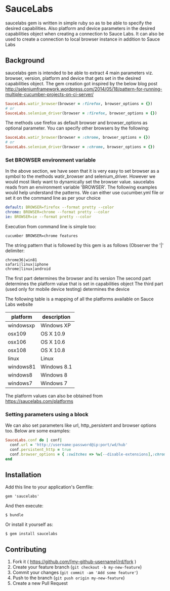 # SauceLabs

saucelabs gem is written in simple ruby so as to be able to specify the desired capabilities.
Also platform and device parameters in the desired capabilities object when creating a connection to
Sauce Labs. It can also be used to create a connection to local browser instance in addition to Sauce Labs

## Background

saucelabs gem is intended to be able to extract 4 main parameters viz. browser, version, platform and device
that gets set in the desired capabilities object. The gem creation got inspired by the below blog post
http://seleniumframework.wordpress.com/2014/05/18/pattern-for-running-multiple-cucumber-projects-on-ci-server/

````ruby
SauceLabs.watir_browser(browser = :firefox, browser_options = {})
# or
SauceLabs.selenium_driver(browser = :firefox, browser_options = {})
````
The methods use firefox as default browser and browser_options as optional parameter. You can specify other browsers
by the following:
````ruby
SauceLabs.watir_browser(browser = :chrome, browser_options = {})
# or
SauceLabs.selenium_driver(browser = :chrome, browser_options = {})
````



### Set BROWSER environment variable

In the above section, we have seen that it is very easy to set browser as a symbol
to the methods watir_browser and selenium_driver. However we would most likely want to dynamically set
the browser value. saucelabs reads from an environment variable 'BROWSER'. The following examples would help
understand the patterns. We can either use cucumber.yml file or set it on the command line as per your choice

````yml
default: BROWSER=firefox --format pretty --color
chrome: BROWSER=chrome --format pretty --color
ie: BROWSER=ie --format pretty --color
````

Execution from command line is simple too:

````
cucumber BROWSER=chrome features
````

The string pattern that is followed by this gem is as follows (Observer the '|' delimiter:


````
chrome36|win81
safari|linux|iphone
chrome|linux|android
````

The first part determines the browser and its version
The second part determines the platform value that is set in capabilities object
The third part (used only for mobile device testing) determines the device


The following table is a mapping of all the platforms available on Sauce Labs website

| platform | description |
| --- | --- |
| windowsxp | Windows XP |
| osx109 | OS X 10.9 |
| osx106 | OS X 10.6 |
| osx108 | OS X 10.8 |
| linux | Linux |
| windows81 | Windows 8.1 |
| windows8 | Windows 8 |
| windows7 | Windows 7 |

The platform values can also be obtained from https://saucelabs.com/platforms


### Setting parameters using a block

We can also set parameters like url, http_persistent and browser options too. Below are some examples:


````ruby
SauceLabs.conf do | conf|
  conf.url = 'http://username:password@ip:port/wd/hub'
  conf.persistent_http = true
  conf.browser_options = { :switches => %w[--disable-extensions],:chromeOptions => {"args" => ["test-type" ]}}
end
````


## Installation

Add this line to your application's Gemfile:

    gem 'saucelabs'

And then execute:

    $ bundle

Or install it yourself as:

    $ gem install saucelabs


## Contributing

1. Fork it ( https://github.com/[my-github-username]/rd/fork )
2. Create your feature branch (`git checkout -b my-new-feature`)
3. Commit your changes (`git commit -am 'Add some feature'`)
4. Push to the branch (`git push origin my-new-feature`)
5. Create a new Pull Request